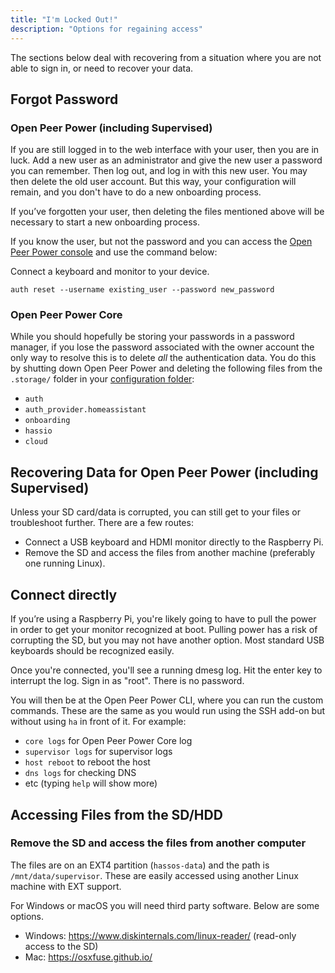 ```yaml
---
title: "I'm Locked Out!"
description: "Options for regaining access"
---
```


The sections below deal with recovering from a situation where you are not able to sign in,
or need to recover your data.

## Forgot Password

### Open Peer Power (including Supervised)

If you are still logged in to the web interface with your user, then you are in luck. Add a new user as an administrator and give the new user a password you can remember. Then log out, and log in with this new user. You may then delete the old user account. But this way, your configuration will remain, and you don't have to do a new onboarding process.

If you’ve forgotten your user, then deleting the files mentioned above will be necessary to start a new onboarding process.

If you know the user, but not the password and you can access the [ Open Peer Power console](https://www.openpeerpower.io/hassio/commandline/) and use the command below:

Connect a keyboard and monitor to your device.

`auth reset --username existing_user --password new_password`

### Open Peer Power Core

While you should hopefully be storing your passwords in a password manager, if you lose the password associated with the owner account the only way to resolve this is to delete *all* the authentication data. You do this by shutting down Open Peer Power and deleting the following files from the `.storage/` folder in your [configuration folder](/docs/configuration/):

- `auth`
- `auth_provider.homeassistant`
- `onboarding`
- `hassio`
- `cloud`

## Recovering Data for Open Peer Power (including Supervised)

Unless your SD card/data is corrupted, you can still get to your files or troubleshoot further.
There are a few routes:

- Connect a USB keyboard and HDMI monitor directly to the Raspberry Pi.
- Remove the SD and access the files from another machine (preferably one running Linux).

## Connect directly

If you’re using a Raspberry Pi, you're likely going to have to pull the power in order to get your monitor recognized at boot. Pulling power has a risk of corrupting the SD, but you may not have another option. Most standard USB keyboards should be recognized easily.

Once you're connected, you'll see a running dmesg log. Hit the enter key to interrupt the log.
Sign in as "root". There is no password.

You will then be at the Open Peer Power CLI, where you can run the custom commands. These are the same as you would run using the SSH add-on but without using `ha` in front of it. For example:

- `core logs` for Open Peer Power Core log
- `supervisor logs` for supervisor logs
- `host reboot` to reboot the host
- `dns logs` for checking DNS
- etc (typing `help` will show more)

## Accessing Files from the SD/HDD

### Remove the SD and access the files from another computer

The files are on an EXT4 partition (`hassos-data`) and the path is `/mnt/data/supervisor`.
These are easily accessed using another Linux machine with EXT support.

For Windows or macOS you will need third party software. Below are some options.

- Windows: <https://www.diskinternals.com/linux-reader/> (read-only access to the SD)
- Mac: <https://osxfuse.github.io/>
